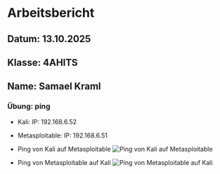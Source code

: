 # Arbeitsbericht
## Datum: 13.10.2025
## Klasse: 4AHITS
## Name: Samael Kraml

### Übung: ping
- Kali:
IP: 192.168.6.52

- Metasploitable:
IP: 192.168.6.51

- Ping von Kali auf Metasploitable
![Ping von Kali auf Metasploitable](https://mccrazyrob24.github.io/4AHITS_ITSE_Kraml/Bilder/Screenshot1.png)

- Ping von Metasploitable auf Kali
![Ping von Metasploitable auf Kali](https://mccrazyrob24.github.io/4AHITS_ITSE_Kraml/Bilder/Screenshot2.png)
